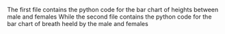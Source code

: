 The first file contains the python code for the bar chart of heights between male and females
While the second file contains the python code for the bar chart of breath heeld by the male and females
